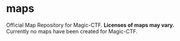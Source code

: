 # maps
Official Map Repository for Magic-CTF.
**Licenses of maps may vary.**
Currently no maps have been created for Magic-CTF.
